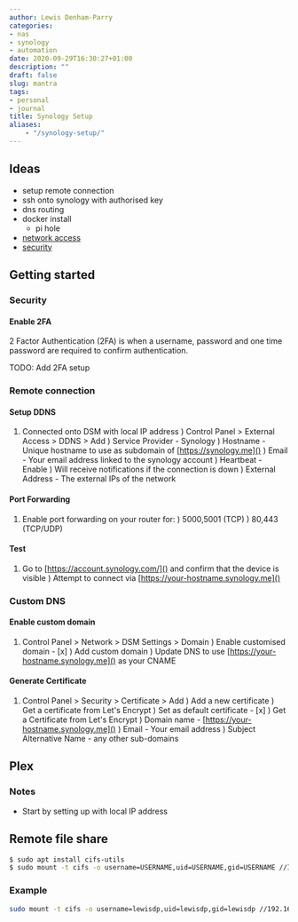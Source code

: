 ```yaml
---
author: Lewis Denham-Parry
categories:
- nas
- synology
- automation
date: 2020-09-29T16:30:27+01:00
description: ""
draft: false
slug: mantra
tags:
- personal
- journal
title: Synology Setup
aliases:
    - "/synology-setup/"
---
```


## Ideas

* setup remote connection
* ssh onto synology with authorised key
* dns routing
* docker install
  * pi hole
* [network access](https://www.synology.com/en-us/knowledgebase/DSM/tutorial/File_Sharing/How_to_access_files_on_Synology_NAS_within_the_local_network_NFS)
* [security](https://www.synology.com/en-global/knowledgebase/DSM/tutorial/Management/How_to_add_extra_security_to_your_Synology_NAS)

## Getting started

### Security

#### Enable 2FA

2 Factor Authentication (2FA) is when a username, password and one time password are required to confirm authentication.

TODO: Add 2FA setup

### Remote connection

#### Setup DDNS

1) Connected onto DSM with local IP address
) Control Panel > External Access > DDNS > Add
  ) Service Provider - Synology
  ) Hostname - Unique hostname to use as subdomain of [https://synology.me]()
  ) Email - Your email address linked to the synology account
  ) Heartbeat - Enable
    ) Will receive notifications if the connection is down
  ) External Address - The external IPs of the network

#### Port Forwarding

1) Enable port forwarding on your router for:
  ) 5000,5001 (TCP)
  ) 80,443 (TCP/UDP)

#### Test

1) Go to [https://account.synology.com/]() and confirm that the device is visible
) Attempt to connect via [https://your-hostname.synology.me]()

### Custom DNS

#### Enable custom domain

1) Control Panel > Network > DSM Settings > Domain
  ) Enable customised domain - [x]
  ) Add custom domain
    ) Update DNS to use [https://your-hostname.synology.me]() as your CNAME

#### Generate Certificate

1) Control Panel > Security > Certificate > Add
  ) Add a new certificate
  ) Get a certificate from Let's Encrypt
    ) Set as default certificate - [x]
  ) Get a Certificate from Let's Encrypt
    ) Domain name - [https://your-hostname.synology.me]()
    ) Email - Your email address
    ) Subject Alternative Name - any other sub-domains

## Plex

### Notes

- Start by setting up with local IP address

## Remote file share

```bash
$ sudo apt install cifs-utils
$ sudo mount -t cifs -o username=USERNAME,uid=USERNAME,gid=USERNAME //IP/FOLDERNAME/ ~/LOCALDIRECTORY
```

### Example

```bash
sudo mount -t cifs -o username=lewisdp,uid=lewisdp,gid=lewisdp //192.168.1.10/mydata/ ~/nas
```
